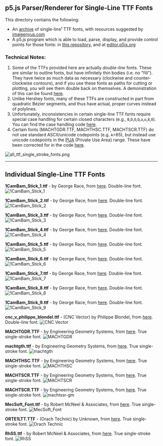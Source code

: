 ## p5.js Parser/Renderer for Single-Line TTF Fonts

This directory contains the following: 

* An [archive](single_stroke_ttf_fonts/) of single-line¹ TTF fonts, with resources suggested by [imajeenyus.com](http://www.imajeenyus.com/computer/20150110_single_line_fonts/index.shtml)
* A p5.js program which is able to load, parse, display, and provide control points for those fonts: in [this repository](sketch.js), and at [editor.p5js.org](https://editor.p5js.org/golan/sketches/7kMYzCpfM)

### Technical Notes: 

1. Some of the TTFs provided here are actually *double-line* fonts. These are similar to outline fonts, but have infinitely thin bodies (i.e. no "fill"). They have twice as much data as necessary (clockwise and counter-clockwise contours), and if you use these fonts as paths for cutting or plotting, you will see them double back on themselves. A demonstration of this can be found [here](https://editor.p5js.org/golan/sketches/WULnyBSQ5).
2. Unlike Hershey fonts, many of these TTFs are constructed in part from quadratic Bézier segments, and thus have actual, proper curves instead of polylines. 
3. Unfortunately, inconsistencies in certain single-line TTF fonts require special case handling for certain closed characters (e.g., `B`,`D`,`O`,`Q`,`a`,`o`,`8`,`0`). You can find the case handling code [here](sketch.js#L146).
4. Certain fonts (MACHTGDR.TTF, MACHTHSC.TTF, MACHTSCR.TTF) do not use standard ASCII/unicode codepoints (e.g. `A`=65), but instead use unicode codepoints in the [PUA](https://en.wikipedia.org/wiki/Private_Use_Areas) (Private Use Area) range. These have been corrected for in the code [here](sketch.js#L84).



![all_ttf_single_stroke_fonts.png](img/all_ttf_single_stroke_fonts.png)

---

## Individual Single-Line TTF Fonts

**1CamBam_Stick_1.ttf** - by George Race, from [here](https://www.ofitselfso.com/MiscNotes/CAMBamStickFonts.php). Double-line font.
![1CamBam_Stick_1](img/1CamBam_Stick_1.ttf_demo.png)

**1CamBam_Stick_2.ttf** - by George Race, from [here](https://www.ofitselfso.com/MiscNotes/CAMBamStickFonts.php). Double-line font.![1CamBam_Stick_2](img/1CamBam_Stick_2.ttf_demo.png)

**1CamBam_Stick_3.ttf** - by George Race, from [here](https://www.ofitselfso.com/MiscNotes/CAMBamStickFonts.php). Double-line font.![1CamBam_Stick_3](img/1CamBam_Stick_3.ttf_demo.png)

**1CamBam_Stick_4.ttf** - by George Race, from [here](https://www.ofitselfso.com/MiscNotes/CAMBamStickFonts.php). Double-line font.![1CamBam_Stick_4](img/1CamBam_Stick_4.ttf_demo.png)

**1CamBam_Stick_5.ttf** - by George Race, from [here](https://www.ofitselfso.com/MiscNotes/CAMBamStickFonts.php). Double-line font.![1CamBam_Stick_5](img/1CamBam_Stick_5.ttf_demo.png)

**1CamBam_Stick_6.ttf** - by George Race, from [here](https://www.ofitselfso.com/MiscNotes/CAMBamStickFonts.php). Double-line font.![1CamBam_Stick_6](img/1CamBam_Stick_6.ttf_demo.png)

**1CamBam_Stick_7.ttf** - by George Race, from [here](https://www.ofitselfso.com/MiscNotes/CAMBamStickFonts.php). Double-line font.![1CamBam_Stick_7](img/1CamBam_Stick_7.ttf_demo.png)

**1CamBam_Stick_8.ttf** - by George Race, from [here](https://www.ofitselfso.com/MiscNotes/CAMBamStickFonts.php). Double-line font.![1CamBam_Stick_8](img/1CamBam_Stick_8.ttf_demo.png)

**1CamBam_Stick_9.ttf** - by George Race, from [here](https://www.ofitselfso.com/MiscNotes/CAMBamStickFonts.php). Double-line font.![1CamBam_Stick_9](img/1CamBam_Stick_9.ttf_demo.png)

**cnc_v_philippe_blondel.ttf** - (CNC Vector) by Philippe Blondel, from [here](https://web.archive.org/web/20190326082508/http://philing.net/fonts.html). Double-line font.![CNC Vector](img/cnc_v_philippe_blondel.ttf_demo.png)

**MACHTGDR.TTF** - by Engineering Geometry Systems, from [here](http://www.imajeenyus.com/computer/20150110_single_line_fonts/machine_tool_font.zip). True single-stroke font.![MACHTGDR](img/MACHTGDR.TTF_demo.png)

**machtgth.ttf** - by Engineering Geometry Systems, from [here](http://www.imajeenyus.com/computer/20150110_single_line_fonts/machine_tool_font.zip). True single-stroke font. ![machtgth](img/machtgth.ttf_demo.png)

**MACHTHSC.TTF** - by Engineering Geometry Systems, from [here](http://www.imajeenyus.com/computer/20150110_single_line_fonts/machine_tool_font.zip). True single-stroke font.![MACHTHSC](img/MACHTHSC.TTF_demo.png)

**MACHTSCR.TTF** - by Engineering Geometry Systems, from [here](http://www.imajeenyus.com/computer/20150110_single_line_fonts/machine_tool_font.zip). True single-stroke font.![MACHTSCR](img/MACHTSCR.TTF_demo.png)

**MACHTSCR.TTF** - by Engineering Geometry Systems, from [here](http://www.imajeenyus.com/computer/20150110_single_line_fonts/machine_tool_font.zip). True single-stroke font.![machtssr-gm](img/machtssr-gm.ttf_demo.png)

**MecSoft_Font.ttf** - by Robert McNeel & Associates, from [here](https://wiki.mcneel.com/rhino/engravingfonts). True single-stroke font. ![MecSoft_Font](img/MecSoft_Font.ttf_demo.png)

**ORTE1LTT.TTF** - (Orach Technic) by Unknown, from [here](https://graviranje.rs/Engraving_PORTAL/fonts/One_Line_Fonts.htm). True single-stroke font. ![Orach Technic](img/ORTE1LTT.TTF_demo.png)

**RhSS.ttf** - by Robert McNeel & Associates, from [here](https://discourse.mcneel.com/t/wish-list-item-single-stroke-font/10467/9). True single-stroke font. ![RhSS](img/RhSS.ttf_demo.png)



